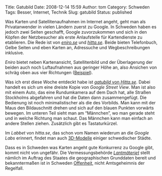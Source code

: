 Title: Gatubild
Date: 2008-12-14 15:59
Author: tom
Category: Schweden
Tags: Besser, Internet, Technik
Slug: gatubild
Status: published

Was Karten und Satellitenaufnahmen im Internet angeht, geht man als
Privatanwender in vielen Ländern zuerst zu Google. In Schweden haben es
jedoch zwei Seiten geschafft, Google zuvorzukommen und sich in den
Köpfen der Netzbesucher als erste Anlaufstelle für Kartendienste zu
etablieren. Die Rede ist von [*eniro.se*](http://www.eniro.se) und
[*hitta.se*](http://www.hitta.se). Beide bieten Telefonbuch, Gelbe
Seiten und eben Karten an, Adressuche und Wegbeschreibungen inklusive.

*Eniro* bietet neben Kartenansicht, Satellitenbild und der Überlagerung
der beiden auch noch Luftaufnahmen aus geringer Höhe an, also Ansichen
von schräg oben aus vier Richtungen
([Beispiel](http://kartor.eniro.se/query?&what=map_adr&mop=aq&searchInMap=1&mapstate=1;18.083158;59.293549;o;18.08076862891847;59.29442939773906;18.085321829908167;59.29275412801643;727;444&mapcomp=;;;Globen;;;12177;JOHANNESHOV;;;;;18.083157546915167;59.29354858302565;0;0;;STOCKHOLM;maps_place.372566.21;0&geo_area=Globen&stq=0&pis=0&searchInMap=1)).

Was ich erst diese Woche entdeckt habe ist [*gatubild* von
*Hitta.se*](http://www.hitta.se/gatubild/). Dabei handelt es sich um
eine dreiste Kopie von *Google Street View*. Man ist also mit einem
Auto, das eine Rundumkamera auf dem Dach hat, alle Straßen Stockholms
abgefahren und hat die Daten dann zusammengefügt. Die Bedienung ist noch
minimalistischer als die des Vorbilds. Man kann mit der Maus den
Bildauschnitt drehen und sich auf den blauen Punkten vorwärts bewegen.
Im unteren Teil sieht man am “Männchen”, wo man gerade steht und in
welche Richtung man schaut. Das Männchen kann man einfach an andere
Stellen ziehen. Zusätzlich gibt es Tastaturkürzel.

Im *Labbet* von *hitta.se*, das schon vom Namen wiederum an die *Google
Labs* erinnert, findet man auch
[3D-Modelle](http://www.hitta.se/3d/3d_map.aspx) einiger schwedischer
Städte.

Dass es in Schweden was Karten angeht gute Konkurrenz zu Google gibt,
kommt nicht von ungefähr. Die Vermessungsbehörde
[*Lantmäteriet*](http://www.lantmateriet.se) stellt nämlich im Auftrag
des Staates die geographischen Grunddaten bereit und bekanntermaßen ist
in Schweden
[Offenheit](http://www.fiket.de/2006/08/13/wort-der-woche-offentlighetsprincipen/),
nicht Amtsgeheimnis der Regelfall.

